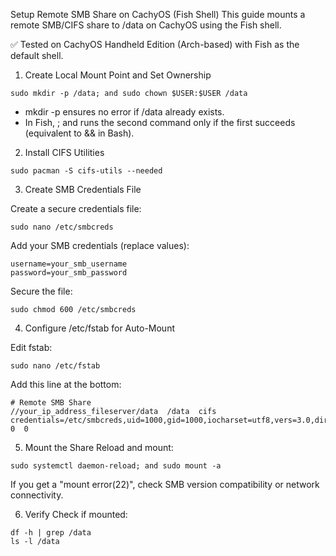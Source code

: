 Setup Remote SMB Share on CachyOS (Fish Shell)
This guide mounts a remote SMB/CIFS share to /data on CachyOS using the Fish shell.

✅ Tested on CachyOS Handheld Edition (Arch-based) with Fish as the default shell. 


1. Create Local Mount Point and Set Ownership
```
sudo mkdir -p /data; and sudo chown $USER:$USER /data
```
* mkdir -p ensures no error if /data already exists.
* In Fish, ; and runs the second command only if the first succeeds (equivalent to && in Bash).

2. Install CIFS Utilities
```
sudo pacman -S cifs-utils --needed
```
3. Create SMB Credentials File

Create a secure credentials file:
```
sudo nano /etc/smbcreds
```
Add your SMB credentials (replace values):
```
username=your_smb_username
password=your_smb_password
```
Secure the file:
```
sudo chmod 600 /etc/smbcreds
```
4. Configure /etc/fstab for Auto-Mount

Edit fstab:
```
sudo nano /etc/fstab
```
Add this line at the bottom:
```
# Remote SMB Share
//your_ip_address_fileserver/data  /data  cifs  credentials=/etc/smbcreds,uid=1000,gid=1000,iocharset=utf8,vers=3.0,dir_mode=0777,file_mode=0777  0  0
```
5. Mount the Share
Reload and mount:
```
sudo systemctl daemon-reload; and sudo mount -a
```
If you get a "mount error(22)", check SMB version compatibility or network connectivity. 

6. Verify
Check if mounted:
```
df -h | grep /data
ls -l /data
```

